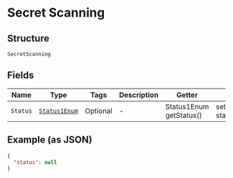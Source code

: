 
# Secret Scanning

## Structure

`SecretScanning`

## Fields

| Name | Type | Tags | Description | Getter | Setter |
|  --- | --- | --- | --- | --- | --- |
| `Status` | [`Status1Enum`](../../doc/models/status-1-enum.md) | Optional | - | Status1Enum getStatus() | setStatus(Status1Enum status) |

## Example (as JSON)

```json
{
  "status": null
}
```

